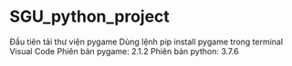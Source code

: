 # SGU_python_project
Đầu tiên tải thư viện pygame
Dùng lệnh pip install pygame trong terminal Visual Code
Phiên bản pygame: 2.1.2
Phiên bản python: 3.7.6
